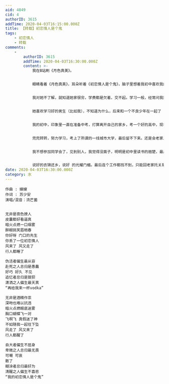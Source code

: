 ```yaml
---
aid: 4049
cid: 4
authorID: 3615
addTime: 2020-04-03T16:15:00.000Z
title: 【转载】初恋情人是个鬼
tags:
    - 初恋情人
    - 转载
comments:
    -
        authorID: 3615
        addTime: 2020-04-03T16:30:00.000Z
        content: >-
            我在B站刷《月色真美》。


            眼睛看着《月色真美》，耳朵听着《初恋情人是个鬼》，脑子里想着我初中喜欢我的那个女生。


            我对她不了解，就知道她家很穷，学费都是欠着，交不起。学习一般，经常问我数学题。


            她喜欢学习好的男生（比如我），不知道为什么，后来和一个不良少年在一起了（他成绩学校里都是倒数的，经常出去打架）


            我的初中，印象里一直在准备中考，打算离开自己的家乡，考一个好的高中，现在想想，如果我没有考到当年的高中，是不是就会在老家，也不会来一线城市读大学，我不知道读书有什么用。


            兜兜转转，努力学习，考上了所谓的一线城市大学，最后留不下来。还是会老家上班


            我不想参加同学会了，见到别人，我觉得没面子，明明是初中里读书的翘楚，最后什么都没有。


            说好的衣锦还乡，说好 的光耀门楣。最后连个工作都找不到，只能回老家托关系。
date: 2020-04-03T16:30:00.000Z
category: 水
---
```


    作曲 : 嫂嫂
    作词 : 苏少安
    演唱/混音：流芒菌
    
    
    无非是夜色撩人
    皮囊都好看逼真
    暗火点燃一口烟雾
    醉眼挑笑眉梢春
    你好呀 门口的先生
    你丢了一位初恋情人
    风来了 风又走了
    行人都睡了
    
    伪活者偏生最从容
    赴死之人总归是愚蠢
    好巧 好久 不见
    追忆者总归是狼狈
    潇洒之人偏生最天真
    “再给我来一杯vodka”
    
    无非是酒精作祟
    深吻也难以抗违
    暗火点燃眼底迷雾
    胸口蝴蝶飞一对
    飞啊飞 真假迷了神
    不如随我一起往下坠
    风走了 风又来了
    行人都醒了
    
    自大者偏生不屈身
    卑微之人总归最无畏
    可嘲 可哀
    散了
    糊涂者总归最好为
    清醒之人偏生不喜悲
    “我的初恋情人是个鬼”
